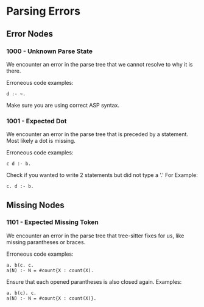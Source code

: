 # Parsing Errors
## Error Nodes
### 1000 - Unknown Parse State
We encounter an error in the parse tree that we cannot resolve to why it is there.

Erroneous code examples:
```
d :- ~.
```

Make sure you are using correct ASP syntax.

### 1001 - Expected Dot
We encounter an error in the parse tree that is preceded by a statement. Most likely a dot is missing.

Erroneous code examples:
```
c d :- b.
```

Check if you wanted to write 2 statements but did not type a '.'
For Example:
```
c. d :- b.
```
## Missing Nodes
### 1101 - Expected Missing Token
We encounter an error in the parse tree that tree-sitter fixes for us, like missing parantheses or braces.

Erroneous code examples:
```
a. b(c. c.
a(N) :- N = #count{X : count(X).
```

Ensure that each opened parantheses is also closed again.
Examples:
```
a. b(c). c.
a(N) :- N = #count{X : count(X)}.
```